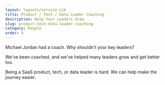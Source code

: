 ```yaml
---
layout: layouts/service.njk
title: Product / Tech / Data Leader Coaching
description: Help Your Leaders Grow
slug: product-tech-data-leader-coaching
category: People
order: 4
---
```

Michael Jordan had a coach. Why shouldn't your key leaders?

We've been coached, and we've helped many leaders grow and get better too.

Being a SaaS product, tech, or data leader is hard. We can help make the journey easier.
